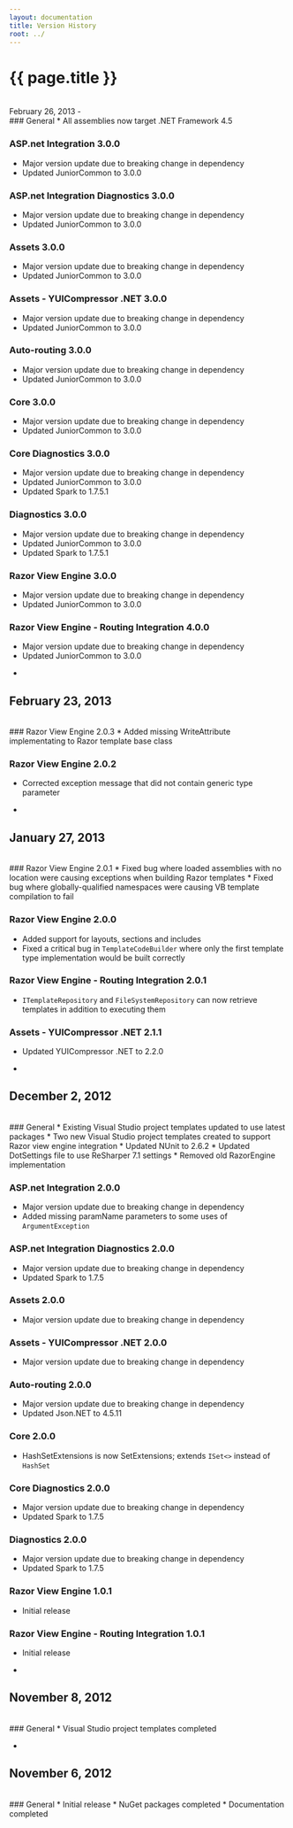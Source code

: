 ```yaml
---
layout: documentation
title: Version History
root: ../
---
```

{{ page.title }}
=
<br/>
February 26, 2013
-
<br/>
### General
* All assemblies now target .NET Framework 4.5

### ASP.net Integration 3.0.0
* Major version update due to breaking change in dependency
* Updated JuniorCommon to 3.0.0

### ASP.net Integration Diagnostics 3.0.0
* Major version update due to breaking change in dependency
* Updated JuniorCommon to 3.0.0

### Assets 3.0.0
* Major version update due to breaking change in dependency
* Updated JuniorCommon to 3.0.0

### Assets - YUICompressor .NET 3.0.0
* Major version update due to breaking change in dependency
* Updated JuniorCommon to 3.0.0

### Auto-routing 3.0.0
* Major version update due to breaking change in dependency
* Updated JuniorCommon to 3.0.0

### Core 3.0.0
* Major version update due to breaking change in dependency
* Updated JuniorCommon to 3.0.0

### Core Diagnostics 3.0.0
* Major version update due to breaking change in dependency
* Updated JuniorCommon to 3.0.0
* Updated Spark to 1.7.5.1

### Diagnostics 3.0.0
* Major version update due to breaking change in dependency
* Updated JuniorCommon to 3.0.0
* Updated Spark to 1.7.5.1

### Razor View Engine 3.0.0
* Major version update due to breaking change in dependency
* Updated JuniorCommon to 3.0.0

### Razor View Engine - Routing Integration 4.0.0
* Major version update due to breaking change in dependency
* Updated JuniorCommon to 3.0.0

-
February 23, 2013
-
<br/>
### Razor View Engine 2.0.3
* Added missing WriteAttribute implementating to Razor template base class

### Razor View Engine 2.0.2
* Corrected exception message that did not contain generic type parameter

-
January 27, 2013
-
<br/>
### Razor View Engine 2.0.1
* Fixed bug where loaded assemblies with no location were causing exceptions when building Razor templates
* Fixed bug where globally-qualified namespaces were causing VB template compilation to fail

### Razor View Engine 2.0.0
* Added support for layouts, sections and includes
* Fixed a critical bug in ```TemplateCodeBuilder``` where only the first template type implementation would be built correctly

### Razor View Engine - Routing Integration 2.0.1
* <code>ITemplateRepository</code> and <code>FileSystemRepository</code> can now retrieve templates in addition to executing them

### Assets - YUICompressor .NET 2.1.1
* Updated YUICompressor .NET to 2.2.0

-
December 2, 2012
-
<br/>
### General
* Existing Visual Studio project templates updated to use latest packages
* Two new Visual Studio project templates created to support Razor view engine integration
* Updated NUnit to 2.6.2
* Updated DotSettings file to use ReSharper 7.1 settings
* Removed old RazorEngine implementation

### ASP.net Integration 2.0.0
* Major version update due to breaking change in dependency
* Added missing paramName parameters to some uses of ```ArgumentException```

### ASP.net Integration Diagnostics 2.0.0
* Major version update due to breaking change in dependency
* Updated Spark to 1.7.5

### Assets 2.0.0
* Major version update due to breaking change in dependency

### Assets - YUICompressor .NET 2.0.0
* Major version update due to breaking change in dependency

### Auto-routing 2.0.0
* Major version update due to breaking change in dependency
* Updated Json.NET to 4.5.11

### Core 2.0.0
* HashSetExtensions is now SetExtensions; extends ```ISet<>``` instead of ```HashSet```

### Core Diagnostics 2.0.0
* Major version update due to breaking change in dependency
* Updated Spark to 1.7.5

### Diagnostics 2.0.0
* Major version update due to breaking change in dependency
* Updated Spark to 1.7.5

### Razor View Engine 1.0.1
* Initial release

### Razor View Engine - Routing Integration 1.0.1
* Initial release

-
November 8, 2012
-
<br/>
### General
* Visual Studio project templates completed

-
November 6, 2012
-
<br/>
### General
* Initial release
* NuGet packages completed
* Documentation completed